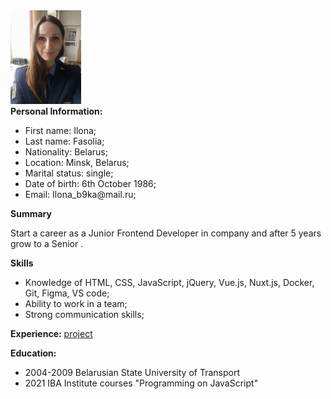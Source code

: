 <!DOCTYPE HTML>
<html>
 <head>
  <meta http-equiv="Content-Type" content="text/html; charset=utf-8">
  <title>cv</title>
 </head>
 <body>
   <div class="content">
   <Img src="ilona.jpg"  Width="auto" Height="150"></br>
    <strong>Personal Information:</strong> 
  <!-- Персональные данные -->
<p>
  <ul>
  <li>First name: Ilona;</li>
  <li>Last name: Fasolia;</li>
  <li>Nationality: Belarus;</li>
  <li>Location: Minsk, Belarus;</li>
  <li>Marital status: single;</li>
  <li>Date of birth: 6th October 1986;</li>
  <li>Email: Ilona_b9ka@mail.ru;</li>
  </ul>
</p>
  <strong>Summary</strong>
<p>Start a career as a Junior Frontend Developer in company and after 5 years grow to a Senior .</p>
  <strong>Skills</strong>
<p>
  <ul>
<li>Knowledge of HTML, CSS, JavaScript, jQuery, Vue.js, Nuxt.js, Docker, Git, Figma, VS code;</li>
<li>Ability to work in a team;</li>
<li>Strong communication skills;</li>
</ul>
</p>
<strong>Experience:</strong>
<a href="https://github.com/Biven160690/Dreamcar.git">project</a></br>
<p>
<strong>Education:</strong>
  <ul>
    <li>2004-2009 Belarusian State University of Transport</li>
    <li>2021 IBA Institute courses "Programming on JavaScript"</li>
  </ul>
</p>
</div>
 </body>
 <style>
 .content {
     font-weight: auto ;
 }    
  </style>
</html>
